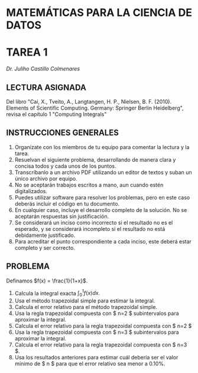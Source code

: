 # MATEMÁTICAS PARA LA CIENCIA DE DATOS

# TAREA 1

*Dr. Juliho Castillo Colmenares*

## LECTURA ASIGNADA

Del libro "Cai, X., Tveito, A., Langtangen, H. P., Nielsen, B. F. (2010). Elements of Scientific Computing. Germany: Springer Berlin Heidelberg", revisa el capítulo 1 "Computing Integrals"

## INSTRUCCIONES GENERALES

1. Organízate con los miembros de tu equipo para comentar la lectura y la tarea.
2. Resuelvan el siguiente problema, desarrollando de manera clara y concisa todos y cada unos de los puntos.
3. Transcríbanlo a un archivo PDF utilizando un editor de textos y suban un único archivo por equipo. 
4. No se aceptarán trabajos escritos a mano, aun cuando estén digitalizados. 
5. Puedes utilizar software para resolver los problemas, pero en este caso deberás incluir el código en tu documento.
6. En cualquier caso, incluye el desarrollo completo de la solución. No se aceptarán respuestas sin justificación. 
7. Se considerará un inciso como incorrecto si el resultado no es el esperado, y se considerará incompleto si el resultado no está debidamente justificado.
8. Para acreditar el punto correspondiente a cada inciso, este deberá estar completo y ser correcto.

## PROBLEMA

Definamos $f(x) = \frac{1}{1+x}$​.
1. Calcula la integral exacta $\displaystyle \int_{0}^{1}f(x)dx.$
2. Usa el método trapezoidal simple para estimar la integral.
3. Calcula el error relativo para el método trapezoidal simple. 
4. Usa la regla trapezoidal compuesta con $ n=2 $​ subintervalos para aproximar la integral.
5. Calcula el error relativo para la regla trapezoidal compuesta con $ n=2 $​  
6. Usa la regla trapezoidal compuesta con $ n=3 $ subintervalos para aproximar la integral.
7. Calcula el error relativo para la regla trapezoidal compuesta con $ n=3 $.​
8. Usa los resultados anteriores para estimar cuál debería ser el valor mínimo de $ n $​ para que el error relativo sea menor a 0.10%.